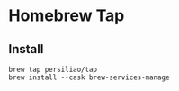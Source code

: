 # Homebrew Tap

## Install

```shell
brew tap persiliao/tap
brew install --cask brew-services-manage
```
